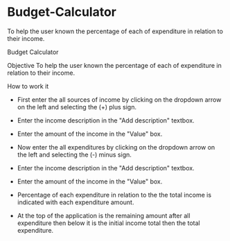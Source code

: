 # Budget-Calculator
To help the user known the percentage of each of expenditure in relation to their income.


Budget Calculator

Objective
To help the user known the percentage of each of expenditure in relation to their income.

How to work it
- First enter the all sources of income by clicking on the dropdown arrow on the left and selecting the (+) plus sign.
- Enter the income description in the "Add description" textbox.
- Enter the amount of the income in the "Value" box.

- Now enter the all expenditures by clicking on the dropdown arrow on the left and selecting the (-) minus sign.
- Enter the income description in the "Add description" textbox.
- Enter the amount of the income in the "Value" box.

- Percentage of each expenditure in relation to the the total income is indicated with each expenditure amount.
- At the top of the application is the remaining amount after all expenditure then below it is the initial income total then the total expenditure.
